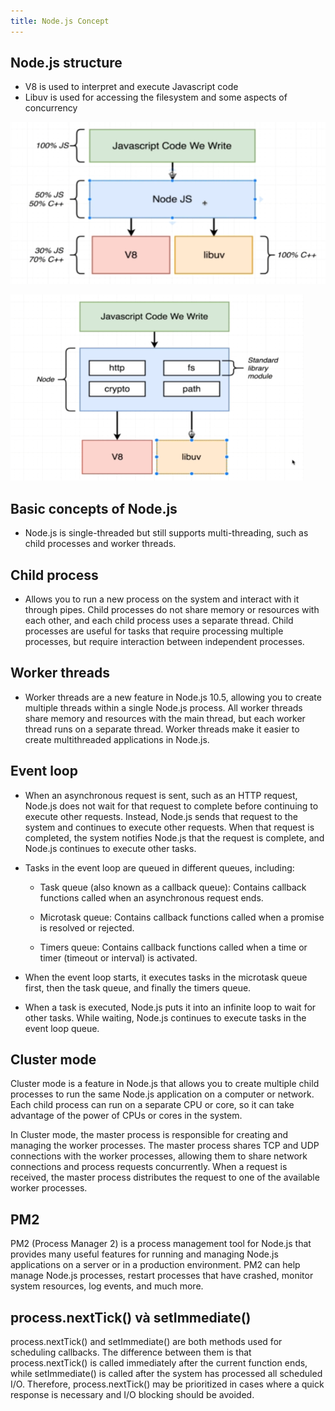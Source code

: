 ```yaml
---
title: Node.js Concept
---
```


## Node.js structure

- V8 is used to interpret and execute Javascript code
- Libuv is used for accessing the filesystem and some aspects of concurrency

![Image](https://raw.githubusercontent.com/quankori/quankori.github.io/main/src/images/programming/3.PNG)

![Image](https://raw.githubusercontent.com/quankori/quankori.github.io/main/src/images/programming/4.PNG)

## Basic concepts of Node.js

- Node.js is single-threaded but still supports multi-threading, such as child processes and worker threads.

## Child process

- Allows you to run a new process on the system and interact with it through pipes. Child processes do not share memory or resources with each other, and each child process uses a separate thread. Child processes are useful for tasks that require processing multiple processes, but require interaction between independent processes.

## Worker threads

- Worker threads are a new feature in Node.js 10.5, allowing you to create multiple threads within a single Node.js process. All worker threads share memory and resources with the main thread, but each worker thread runs on a separate thread. Worker threads make it easier to create multithreaded applications in Node.js.

## Event loop

- When an asynchronous request is sent, such as an HTTP request, Node.js does not wait for that request to complete before continuing to execute other requests. Instead, Node.js sends that request to the system and continues to execute other requests. When that request is completed, the system notifies Node.js that the request is complete, and Node.js continues to execute other tasks.

- Tasks in the event loop are queued in different queues, including:

  - Task queue (also known as a callback queue): Contains callback functions called when an asynchronous request ends.

  - Microtask queue: Contains callback functions called when a promise is resolved or rejected.

  - Timers queue: Contains callback functions called when a time or timer (timeout or interval) is activated.

- When the event loop starts, it executes tasks in the microtask queue first, then the task queue, and finally the timers queue.

- When a task is executed, Node.js puts it into an infinite loop to wait for other tasks. While waiting, Node.js continues to execute tasks in the event loop queue.

## Cluster mode

Cluster mode is a feature in Node.js that allows you to create multiple child processes to run the same Node.js application on a computer or network. Each child process can run on a separate CPU or core, so it can take advantage of the power of CPUs or cores in the system.

In Cluster mode, the master process is responsible for creating and managing the worker processes. The master process shares TCP and UDP connections with the worker processes, allowing them to share network connections and process requests concurrently. When a request is received, the master process distributes the request to one of the available worker processes.

## PM2

PM2 (Process Manager 2) is a process management tool for Node.js that provides many useful features for running and managing Node.js applications on a server or in a production environment. PM2 can help manage Node.js processes, restart processes that have crashed, monitor system resources, log events, and much more.

## process.nextTick() và setImmediate()

process.nextTick() and setImmediate() are both methods used for scheduling callbacks. The difference between them is that process.nextTick() is called immediately after the current function ends, while setImmediate() is called after the system has processed all scheduled I/O. Therefore, process.nextTick() may be prioritized in cases where a quick response is necessary and I/O blocking should be avoided.